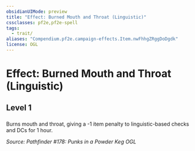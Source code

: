```yaml
---
obsidianUIMode: preview
title: "Effect: Burned Mouth and Throat (Linguistic)"
cssclasses: pf2e,pf2e-spell
tags:
  - trait/
aliases: "Compendium.pf2e.campaign-effects.Item.nwFhhgZRggDoDgdk"
license: OGL
---
```

# Effect: Burned Mouth and Throat (Linguistic)
## Level 1
### 






Burns mouth and throat, giving a -1 item penalty to linguistic-based checks and DCs for 1 hour.

*Source: Pathfinder #178: Punks in a Powder Keg*
*OGL*